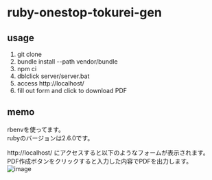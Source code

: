 # ruby-onestop-tokurei-gen

## usage
1. git clone
2. bundle install --path vendor/bundle
3. npm ci
4. dblclick server/server.bat
5. access http://localhost/
6. fill out form and click to download PDF

## memo
rbenvを使ってます。  
rubyのバージョンは2.6.0です。  
  
http://localhost/ にアクセスすると以下のようなフォームが表示されます。  
PDF作成ボタンをクリックすると入力した内容でPDFを出力します。  
![image](https://user-images.githubusercontent.com/48991931/71883715-54ff2580-317a-11ea-9133-0abbcac3dd37.png)

